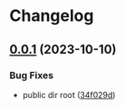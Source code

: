 # Changelog

## [0.0.1](https://github.com/Tubee01/hapi-directory-viewer/compare/v0.0.0...v0.0.1) (2023-10-10)


### Bug Fixes

* public dir root ([34f029d](https://github.com/Tubee01/hapi-directory-viewer/commit/34f029d5589ac2634651c286ed9e681b3078f230))

